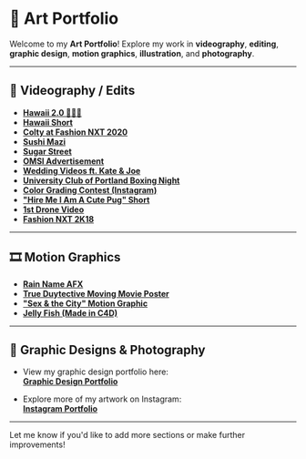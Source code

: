 # 🎨 Art Portfolio

Welcome to my **Art Portfolio**! Explore my work in **videography**, **editing**, **graphic design**, **motion graphics**, **illustration**, and **photography**.

---

## 🎥 Videography / Edits

- [**Hawaii 2.0 🌺🌴🤙**](https://youtube.com/shorts/VUjdDRpFHHs) 
- [**Hawaii Short**](https://youtube.com/shorts/VUjdDRpFHHs)   
- [**Colty at Fashion NXT 2020**](https://youtu.be/KVc6wtPUZNY)  
- [**Sushi Mazi**](https://youtu.be/K1xFrcRY_Uo)  
- [**Sugar Street**](https://youtu.be/yE9MsuXJkXs)  
- [**OMSI Advertisement**](https://youtu.be/Mm-QtD_Dops)  
- [**Wedding Videos ft. Kate & Joe**](https://youtu.be/exHf-2O2mF4)  
- [**University Club of Portland Boxing Night**](https://youtu.be/ZOfwYqSGlqo)  
- [**Color Grading Contest (Instagram)**](https://youtube.com/shorts/f2jLWXVXay4)  
- [**"Hire Me I Am A Cute Pug" Short**](https://youtu.be/Rah6su9oV90)  
- [**1st Drone Video**](https://youtu.be/YEHEWknutJY)  
- [**Fashion NXT 2K18**](https://youtu.be/w0z0zdHA63E)  

---

## 🎞️ Motion Graphics

- [**Rain Name AFX**](https://youtu.be/iWUoEF_-wY8)  
- [**True Duytective Moving Movie Poster**](https://youtu.be/dVeozG2mz7o)  
- [**"Sex & the City" Motion Graphic**](https://youtu.be/uoOHeW8Jopk)  
- [**Jelly Fish (Made in C4D)**](https://youtu.be/Pf8ofIPpmMw)  

---

## 🎨 Graphic Designs & Photography

- View my graphic design portfolio here:  
  [**Graphic Design Portfolio**](https://drive.google.com/drive/folders/11zS9nrMpsWBGXIpt-Y3CRpHO88ulGCNc?usp=drive_link)  

- Explore more of my artwork on Instagram:  
  [**Instagram Portfolio**](https://www.instagram.com/duyle.eth/)  

---

Let me know if you'd like to add more sections or make further improvements!
